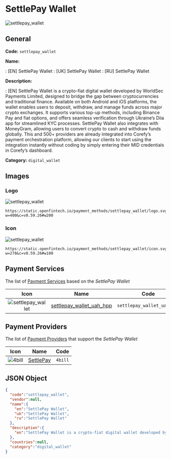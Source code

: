
# SettlePay Wallet 
![settlepay_wallet](https://static.openfintech.io/payment_methods/settlepay_wallet/logo.svg?w=400&c=v0.59.26#w200)  

## General 
**Code:** `settlepay_wallet` 
 
**Name:** 
 
:	[EN] SettlePay Wallet 
:	[UK] SettlePay Wallet 
:	[RU] SettlePay Wallet 
 
**Description:** 
 
: [EN] SettlePay Wallet is a crypto-fiat digital wallet developed by WorldSec Payments Limited, designed to bridge the gap between cryptocurrencies and traditional finance. Available on both Android and iOS platforms, the wallet enables users to deposit, withdraw, and manage funds across major crypto exchanges. It supports various top-up methods, including Binance Pay and fiat options, and offers seamless verification through Ukraine’s Diia app for streamlined KYC processes. SettlePay Wallet also integrates with MoneyGram, allowing users to convert crypto to cash and withdraw funds globally. This and 500+ providers are already integrated into Corefy’s payment orchestration platform, allowing our clients to start using the integration instantly without coding by simply entering their MID credentials in Corefy’s dashboard. 
 
**Category:** `digital_wallet` 
 

## Images 

### Logo 
![settlepay_wallet](https://static.openfintech.io/payment_methods/settlepay_wallet/logo.svg?w=400&c=v0.59.26#w200)  

```
https://static.openfintech.io/payment_methods/settlepay_wallet/logo.svg?w=400&c=v0.59.26#w200
```  

### Icon 
![settlepay_wallet](https://static.openfintech.io/payment_methods/settlepay_wallet/icon.svg?w=278&c=v0.59.26#w100)  

```
https://static.openfintech.io/payment_methods/settlepay_wallet/icon.svg?w=278&c=v0.59.26#w100
```  

## Payment Services 
 
The list of [Payment Services](/payment-services/) based on the _SettlePay Wallet_ 

|Icon|Name|Code| 
|:---:|:---:|:---:| 
|![settlepay_wallet](https://static.openfintech.io/payment_methods/settlepay_wallet/icon.svg?w=278&c=v0.59.26#w100) |[settlepay_wallet_uah_hpp](/payment-services/settlepay_wallet_uah_hpp/)|`settlepay_wallet_uah_hpp`| 
 

## Payment Providers 
 
The list of [Payment Providers](/payment-providers/) that support the _SettlePay Wallet_ 

|Icon|Name|Code| 
|:---:|:---:|:---:| 
|![4bill](https://static.openfintech.io/payment_providers/4bill/icon.svg?w=278&c=v0.59.26#w100) |[SettlePay](/payment-providers/4bill/)|`4bill`| 
 

## JSON Object 

```json
{
  "code":"settlepay_wallet",
  "vendor":null,
  "name":{
    "en":"SettlePay Wallet",
    "uk":"SettlePay Wallet",
    "ru":"SettlePay Wallet"
  },
  "description":{
    "en":"SettlePay Wallet is a crypto-fiat digital wallet developed by WorldSec Payments Limited, designed to bridge the gap between cryptocurrencies and traditional finance. Available on both Android and iOS platforms, the wallet enables users to deposit, withdraw, and manage funds across major crypto exchanges. It supports various top-up methods, including Binance Pay and fiat options, and offers seamless verification through Ukraine\u2019s Diia app for streamlined KYC processes. SettlePay Wallet also integrates with MoneyGram, allowing users to convert crypto to cash and withdraw funds globally. This and 500+ providers are already integrated into Corefy\u2019s payment orchestration platform, allowing our clients to start using the integration instantly without coding by simply entering their MID credentials in Corefy\u2019s dashboard."
  },
  "countries":null,
  "category":"digital_wallet"
}
```  
